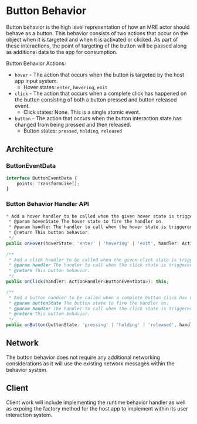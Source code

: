 # Button Behavior

Button behavior is the high level representation of how an MRE actor should behave as a button.  This behavior consists of two actions
that occur on the object when it is targeted and when it is activated or clicked.  As part of these interactions, the point of targeting
of the button will be passed along as additional data to the app for consumption.

Button Behavior Actions:
- `hover` - The action that occurs when the button is targeted by the host app input system. 
    - Hover states: `enter`, `hovering`, `exit`
- `click` - The action that occurs when a complete click has happened on the button consisting of both a button pressed and button released event. 
    - Click states: None.  This is a single atomic event.
- `button` - The action that occurs when the button interaction state has changed from being pressed and then released.
    - Button states: `pressed`, `holding`, `released`

## Architecture

### ButtonEventData
``` ts
interface ButtonEventData {
	points: TransformLike[];
}
```

### Button Behavior Handler API
``` ts
* Add a hover handler to be called when the given hover state is triggered.
 * @param hoverState The hover state to fire the handler on.
 * @param handler The handler to call when the hover state is triggered.
 * @return This button behavior.
 */
public onHover(hoverState: 'enter' | 'hovering' | 'exit', handler: ActionHandler<ButtonEventData>): this;
    
/**
 * Add a click handler to be called when the given click state is triggered.
 * @param handler The handler to call when the click state is triggered.
 * @return This button behavior.
 */
public onClick(handler: ActionHandler<ButtonEventData>): this;

/**
 * Add a button handler to be called when a complete button click has occured.
 * @param buttonState The button state to fire the handler on.
 * @param handler The handler to call when the click state is triggered.
 * @return This button behavior.
 */
public onButton(buttonState: 'pressing' | 'holding' | 'released', handler: ActionHandler<ButtonEventData>: this;
```

## Network

The button behavior does not require any additional networking considerations as it will use the existing network messages within the behavior system.

## Client

Client work will include implementing the runtime behavior handler as well as expoing the factory method for the host app to implement within its user interaction system.